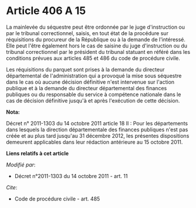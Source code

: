 # Article 406 A 15

La mainlevée du séquestre peut être ordonnée par le juge d'instruction ou par le tribunal correctionnel, saisis, en tout état
de la procédure sur réquisitions du procureur de la République ou à la demande de l'intéressé. Elle peut l'être également
hors le cas de saisine du juge d'instruction ou du tribunal correctionnel par le président du tribunal statuant en référé
dans les conditions prévues aux articles 485 et 486 du code de procédure civile. 

Les réquisitions du parquet sont prises à la demande du directeur départemental de l'administration qui a provoqué la mise
sous séquestre dans le cas où aucune décision définitive n'est intervenue sur l'action publique et à la demande du directeur
départemental des finances publiques ou du responsable du service à compétence nationale dans le cas de décision définitive
jusqu'à et après l'exécution de cette décision.

**Nota:**

Décret n° 2011-1303 du 14 octobre 2011 article 18 II : Pour les départements dans lesquels la direction départementale des
finances publiques n'est pas créée et au plus tard jusqu'au 31 décembre 2012, les présentes dispositions demeurent
applicables dans leur rédaction antérieure au 15 octobre 2011.

**Liens relatifs à cet article**

_Modifié par_:

  - Décret n°2011-1303 du 14 octobre 2011 - art. 11

_Cite_:

  - Code de procédure civile - art. 485
